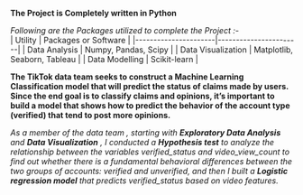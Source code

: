 **The Project is Completely written in Python**<br>

*Following are the Packages utilized to complete the Project :-*<br>
| Utility              | Packages or Software           |
|----------------------|-----------------------|
| Data Analysis        | Numpy, Pandas, Scipy  |
| Data Visualization   | Matplotlib, Seaborn, Tableau   |
|   Data Modelling     | Scikit-learn          |

**The TikTok data team seeks to construct a Machine Learning Classification model that will predict the status of claims made by users. Since the end goal is to classify claims and opinions, it’s important to build a model that shows how to predict the behavior of the account type (verified) that tend to post more opinions.**<br>

   *As a member of the data team , starting with **Exploratory Data Analysis** and **Data Visualization** , I conducted a **Hypothesis test** to analyze the relationship between the variables verified_status and video_view_count to find out whether there is a fundamental behavioral differences between the two groups of accounts: verified and unverified, and then I built a **Logistic regression model** that predicts verified_status based on video features.*




